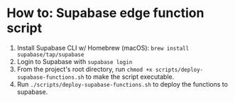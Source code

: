 # How to: Supabase edge function script
1. Install Supabase CLI w/ Homebrew (macOS): `brew install supabase/tap/supabase`
2. Login to Supabase with `supabase login`
3. From the project's root directory, run `chmod +x scripts/deploy-supabase-functions.sh` to make the script executable.
4. Run `./scripts/deploy-supabase-functions.sh` to deploy the functions to supabase.
